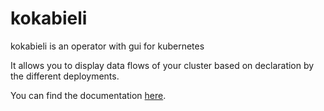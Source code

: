 # kokabieli

kokabieli is an operator with gui for kubernetes

It allows you to display data flows of your cluster based on declaration by the different deployments.

You can find the documentation [here](https://kokabie.li/).

